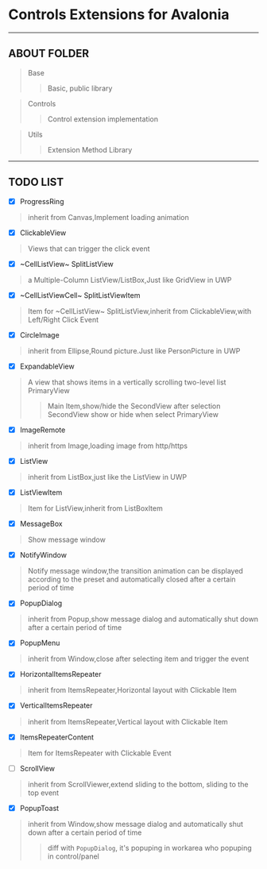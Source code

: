 # Controls Extensions for Avalonia
---
## ABOUT FOLDER 

> Base
>> Basic, public library

> Controls
>> Control extension implementation

> Utils
>> Extension Method Library
---

## TODO LIST

- [x] ProgressRing
> inherit from Canvas,Implement loading animation

- [x] ClickableView
> Views that can trigger the click event

- [x] ~CellListView~ SplitListView
> a Multiple-Column ListView/ListBox,Just like GridView in UWP

- [x] ~CellListViewCell~ SplitListViewItem
> Item for ~CellListView~ SplitListView,inherit from ClickableView,with Left/Right Click Event

- [x] CircleImage
> inherit from Ellipse,Round picture.Just like PersonPicture in UWP

- [x] ExpandableView
> A view that shows items in a vertically scrolling two-level list
> PrimaryView
>> Main Item,show/hide the SecondView after selection
> SecondView
>> show or hide when select PrimaryView

- [x] ImageRemote
> inherit from Image,loading image from http/https

- [x] ListView
> inherit from ListBox,just like the ListView in UWP

- [x] ListViewItem
> Item for ListView,inherit from ListBoxItem

- [x] MessageBox
> Show message window

- [x] NotifyWindow
> Notify message window,the transition animation can be displayed according to the preset and automatically closed after a certain period of time

- [x] PopupDialog
> inherit from Popup,show message dialog and automatically shut down after a certain period of time

- [x] PopupMenu
> inherit from Window,close after selecting item and trigger the event

- [x] HorizontalItemsRepeater
> inherit from ItemsRepeater,Horizontal layout with Clickable Item

- [x] VerticalItemsRepeater
> inherit from ItemsRepeater,Vertical layout with Clickable Item

- [x] ItemsRepeaterContent
> Item for ItemsRepeater with Clickable Event

- [ ] ScrollView
>inherit from ScrollViewer,extend sliding to the bottom, sliding to the top event

- [x] PopupToast
> inherit from Window,show message dialog and automatically shut down after a certain period of time
>> diff with `PopupDialog`, it's popuping in workarea who popuping in control/panel
